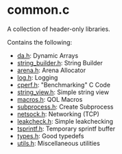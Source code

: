 # common.c

A collection of header-only libraries.

Contains the following:
- [da.h](./src/da.h): Dynamic Arrays
- [string_builder.h](./src/string_builder.h): String Builder
- [arena.h](./src/arena.h): Arena Allocator
- [log.h](./src/log.h): Logging
- [cperf.h](./src/cperf.h): "Benchmarking" C Code
- [string_view.h](./src/string_view.h): Simple string view
- [macros.h](./src/macros.h): QOL Macros
- [subprocess.h](./src/subprocess.h): Create Subprocess
- [netsock.h](./src/netsock.h): Networking (TCP)
- [leakcheck.h](./src/leakcheck.h): Simple leakchecking
- [tsprintf.h](./src/tsprintf.h): Temporary sprintf buffer
- [types.h](./src/types.h): Good typedefs
- [utils.h](./src/utils.h): Miscellaneous utilities
